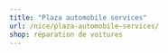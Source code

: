 ```yaml
---
title: "Plaza automobile services"
url: /nice/plaza-automobile-services/
shop: réparation de voitures
---
```

